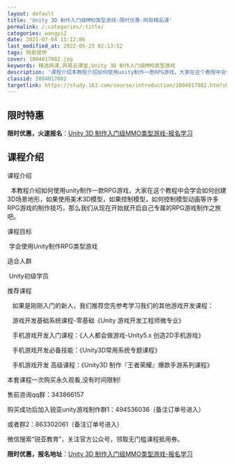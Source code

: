 ```yaml
---
layout: default
title: 'Unity 3D 制作入门级MMO类型游戏-限时优惠-网易精品课'
permalink: /:categories/:title/
categories: wangyi2
date: 2021-07-04 15:12:06
last_modified_at: 2022-05-23 02:13:52
tags: 网易提供
cover: 1004017082.jpg
keywords: 精选网课,网易云课堂,Unity 3D 制作入门级MMO类型游戏
description: '课程介绍本教程介绍如何使用unity制作一款RPG游戏，大家在这个教程中会学会如何创建3D场景地形，如果使用美术3D模型'
classid: 1004017082
targetlink: https://study.163.com/course/introduction/1004017082.htm?share=1&shareId=1025206652&utm_campaign=share&utm_medium=iphoneShare&utm_source=&utm_u=1025206652
---
```


## 限时特惠

**限时优惠，火速报名**：[Unity 3D 制作入门级MMO类型游戏-报名学习](https://study.163.com/course/introduction/1004017082.htm?share=1&shareId=1025206652&utm_campaign=share&utm_medium=iphoneShare&utm_source=&utm_u=1025206652)

## 课程介绍

课程介绍

  本教程介绍如何使用unity制作一款RPG游戏，大家在这个教程中会学会如何创建3D场景地形，如果使用美术3D模型，如果控制模型，如何控制模型动画等许多RPG游戏的制作技巧，那么我们从现在开始就开启自己专属的RPG游戏制作之旅吧。



课程目标

 学会使用Unity制作RPG类型游戏

适合人群

 Unity初级学员

推荐课程

   如果是刚刚入门的新人，我们推荐您先参考学习我们的其他游戏开发课程：

   游戏开发基础系统课程-零基础《Unity 游戏开发工程师微专业》

   手机游戏开发入门课程：《人人都会做游戏-Unity5.x 创造2D手机游戏》        

   手机游戏开发必备技能：《Unity3D常用系统专题课程》

   手机游戏开发 高级课程：《Unity3D 制作『王者荣耀』爆款手游系列课程》



本套课程一次购买永久观看,没有时间限制!

售前咨询qq群：343866157

购买成功后加入锐亚unity游戏制作群1：494536036（备注订单号进入）

或者群2：863302061（备注订单号进入）

微信搜索“锐亚教育”，关注官方公众号，领取无门槛课程抵用券。

**限时优惠，报名地址**：[Unity 3D 制作入门级MMO类型游戏-报名学习](https://study.163.com/course/introduction/1004017082.htm?share=1&shareId=1025206652&utm_campaign=share&utm_medium=iphoneShare&utm_source=&utm_u=1025206652)

